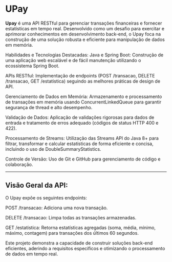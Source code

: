 # UPay
**Upay** é uma API RESTful para gerenciar transações financeiras e fornecer estatísticas em tempo real. Desenvolvido como um desafio para exercitar e aprimorar conhecimentos em desenvolvimento back-end, o Upay foca na construção de uma solução robusta e eficiente para manipulação de dados em memória.

Habilidades e Tecnologias Destacadas:
Java e Spring Boot: Construção de uma aplicação web escalável e de fácil manutenção utilizando o ecossistema Spring Boot.

APIs RESTful: Implementação de endpoints (POST /transacao, DELETE /transacao, GET /estatistica) seguindo as melhores práticas de design de API.

Gerenciamento de Dados em Memória: Armazenamento e processamento de transações em memória usando ConcurrentLinkedQueue para garantir segurança de thread e alto desempenho.

Validação de Dados: Aplicação de validações rigorosas para dados de entrada e tratamento de erros adequado (códigos de status HTTP 400 e 422).

Processamento de Streams: Utilização das Streams API do Java 8+ para filtrar, transformar e calcular estatísticas de forma eficiente e concisa, incluindo o uso de DoubleSummaryStatistics.

Controle de Versão: Uso de Git e GitHub para gerenciamento de código e colaboração.

-----

## Visão Geral da API:

O Upay expõe os seguintes endpoints:

POST /transacao: Adiciona uma nova transação.

DELETE /transacao: Limpa todas as transações armazenadas.

GET /estatistica: Retorna estatísticas agregadas (soma, média, mínimo, máximo, contagem) para transações dos últimos 60 segundos.

Este projeto demonstra a capacidade de construir soluções back-end eficientes, aderindo a requisitos específicos e otimizando o processamento de dados em tempo real.
